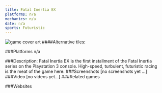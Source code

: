 ```yaml
---
title: Fatal Inertia EX
platforms: n/a
mechanics: n/a
date: n/a
sports: Futuristic
---
```

![game cover art](//images.igdb.com/igdb/image/upload/t_cover_big/nwqxdnajthuzmloqrteg.jpg "Logo Title Text 1")
####Alternative tiles:

###Platforms
n/a

###Description:
Fatal Inertia EX is the first installment of the Fatal Inertia series on the Playstation 3 console. High-speed, turbulent, futuristic racing is the meat of the game here.
###Screenshots
[no screenshots yet ...]
###Video
[no videos yet...]
###Related games

###Websites

